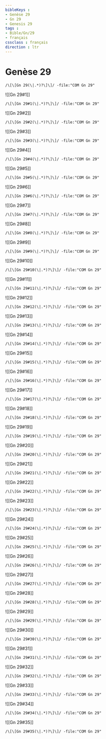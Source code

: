```yaml
---
bibleKeys : 
- Genèse 29
- Gn 29
- Genesis 29
tags : 
- Bible/Gn/29
- français
cssclass : français
direction : ltr
---
```


# Genèse 29

```query
/\[\[Gn 29(\|.*)?\]\]/ -file:"COM Gn 29"
```



![[Gn 29#1]]

```query
/\[\[Gn 29#1(\|.*)?\]\]/ -file:"COM Gn 29"
```

![[Gn 29#2]]

```query
/\[\[Gn 29#2(\|.*)?\]\]/ -file:"COM Gn 29"
```

![[Gn 29#3]]

```query
/\[\[Gn 29#3(\|.*)?\]\]/ -file:"COM Gn 29"
```

![[Gn 29#4]]

```query
/\[\[Gn 29#4(\|.*)?\]\]/ -file:"COM Gn 29"
```

![[Gn 29#5]]

```query
/\[\[Gn 29#5(\|.*)?\]\]/ -file:"COM Gn 29"
```

![[Gn 29#6]]

```query
/\[\[Gn 29#6(\|.*)?\]\]/ -file:"COM Gn 29"
```

![[Gn 29#7]]

```query
/\[\[Gn 29#7(\|.*)?\]\]/ -file:"COM Gn 29"
```

![[Gn 29#8]]

```query
/\[\[Gn 29#8(\|.*)?\]\]/ -file:"COM Gn 29"
```

![[Gn 29#9]]

```query
/\[\[Gn 29#9(\|.*)?\]\]/ -file:"COM Gn 29"
```

![[Gn 29#10]]

```query
/\[\[Gn 29#10(\|.*)?\]\]/ -file:"COM Gn 29"
```

![[Gn 29#11]]

```query
/\[\[Gn 29#11(\|.*)?\]\]/ -file:"COM Gn 29"
```

![[Gn 29#12]]

```query
/\[\[Gn 29#12(\|.*)?\]\]/ -file:"COM Gn 29"
```

![[Gn 29#13]]

```query
/\[\[Gn 29#13(\|.*)?\]\]/ -file:"COM Gn 29"
```

![[Gn 29#14]]

```query
/\[\[Gn 29#14(\|.*)?\]\]/ -file:"COM Gn 29"
```

![[Gn 29#15]]

```query
/\[\[Gn 29#15(\|.*)?\]\]/ -file:"COM Gn 29"
```

![[Gn 29#16]]

```query
/\[\[Gn 29#16(\|.*)?\]\]/ -file:"COM Gn 29"
```

![[Gn 29#17]]

```query
/\[\[Gn 29#17(\|.*)?\]\]/ -file:"COM Gn 29"
```

![[Gn 29#18]]

```query
/\[\[Gn 29#18(\|.*)?\]\]/ -file:"COM Gn 29"
```

![[Gn 29#19]]

```query
/\[\[Gn 29#19(\|.*)?\]\]/ -file:"COM Gn 29"
```

![[Gn 29#20]]

```query
/\[\[Gn 29#20(\|.*)?\]\]/ -file:"COM Gn 29"
```

![[Gn 29#21]]

```query
/\[\[Gn 29#21(\|.*)?\]\]/ -file:"COM Gn 29"
```

![[Gn 29#22]]

```query
/\[\[Gn 29#22(\|.*)?\]\]/ -file:"COM Gn 29"
```

![[Gn 29#23]]

```query
/\[\[Gn 29#23(\|.*)?\]\]/ -file:"COM Gn 29"
```

![[Gn 29#24]]

```query
/\[\[Gn 29#24(\|.*)?\]\]/ -file:"COM Gn 29"
```

![[Gn 29#25]]

```query
/\[\[Gn 29#25(\|.*)?\]\]/ -file:"COM Gn 29"
```

![[Gn 29#26]]

```query
/\[\[Gn 29#26(\|.*)?\]\]/ -file:"COM Gn 29"
```

![[Gn 29#27]]

```query
/\[\[Gn 29#27(\|.*)?\]\]/ -file:"COM Gn 29"
```

![[Gn 29#28]]

```query
/\[\[Gn 29#28(\|.*)?\]\]/ -file:"COM Gn 29"
```

![[Gn 29#29]]

```query
/\[\[Gn 29#29(\|.*)?\]\]/ -file:"COM Gn 29"
```

![[Gn 29#30]]

```query
/\[\[Gn 29#30(\|.*)?\]\]/ -file:"COM Gn 29"
```

![[Gn 29#31]]

```query
/\[\[Gn 29#31(\|.*)?\]\]/ -file:"COM Gn 29"
```

![[Gn 29#32]]

```query
/\[\[Gn 29#32(\|.*)?\]\]/ -file:"COM Gn 29"
```

![[Gn 29#33]]

```query
/\[\[Gn 29#33(\|.*)?\]\]/ -file:"COM Gn 29"
```

![[Gn 29#34]]

```query
/\[\[Gn 29#34(\|.*)?\]\]/ -file:"COM Gn 29"
```

![[Gn 29#35]]

```query
/\[\[Gn 29#35(\|.*)?\]\]/ -file:"COM Gn 29"
```

